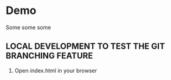 # Demo

Some some some

## LOCAL DEVELOPMENT TO TEST THE GIT BRANCHING FEATURE

1. Open index.html in your browser
